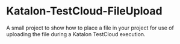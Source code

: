 # Katalon-TestCloud-FileUpload
A small project to show how to place a file in your project for use of uploading the file during a Katalon TestCloud execution.

